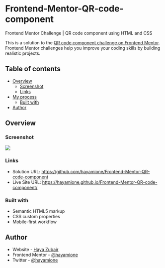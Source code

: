 # Frontend-Mentor-QR-code-component
Frontend Mentor Challenge | QR code component using HTML and CSS

This is a solution to the [QR code component challenge on Frontend Mentor](https://www.frontendmentor.io/challenges/qr-code-component-iux_sIO_H). Frontend Mentor challenges help you improve your coding skills by building realistic projects. 

## Table of contents

- [Overview](#overview)
  - [Screenshot](#screenshot)
  - [Links](#links)
- [My process](#my-process)
  - [Built with](#built-with)
- [Author](#author)

## Overview

### Screenshot

![](screenshot.jpg)

### Links

- Solution URL: https://github.com/hayamione/Frontend-Mentor-QR-code-component
- Live Site URL: https://hayamione.github.io/Frontend-Mentor-QR-code-component/

### Built with

- Semantic HTML5 markup
- CSS custom properties
- Mobile-first workflow

## Author

- Website - [Haya Zubair](https://hayamione.netlify.app/)
- Frontend Mentor - [@hayamione](https://www.frontendmentor.io/profile/hayamione)
- Twitter - [@hayamione](https://www.twitter.com/hayamione)

